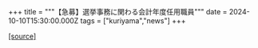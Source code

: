 +++
title = """【急募】選挙事務に関わる会計年度任用職員"""
date = 2024-10-10T15:30:00.000Z
tags = ["kuriyama","news"]
+++


[[source]](https://www.town.kuriyama.hokkaido.jp/soshiki/27/11734.html)
